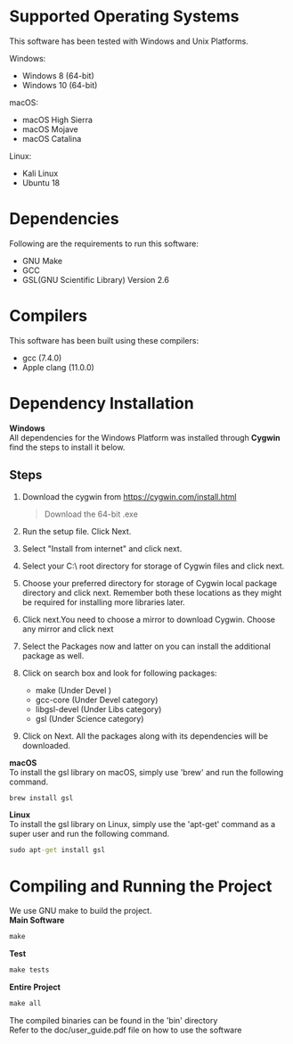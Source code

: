 # Supported Operating Systems

This software has been tested with Windows and Unix Platforms.

Windows:
* Windows 8 (64-bit)
* Windows 10 (64-bit)

macOS:
* macOS High Sierra
* macOS Mojave
* macOS Catalina

Linux:
* Kali Linux
* Ubuntu 18

# Dependencies

Following are the requirements to run this software:

* GNU Make
* GCC
* GSL(GNU Scientific Library) Version 2.6

# Compilers

This software has been built using these compilers:

* gcc (7.4.0)
* Apple clang (11.0.0)

# Dependency Installation
**Windows**<br>
All dependencies for the Windows Platform was installed through **Cygwin** find the steps to install it below.

## Steps

1. Download the cygwin from https://cygwin.com/install.html
	>Download the 64-bit .exe

2. Run the setup file. Click Next.

3. Select "Install from internet" and click next.

4. Select your C:\ root directory for storage of Cygwin files and click next.

5. Choose your preferred directory for storage of Cygwin local package directory and click next.
   Remember both these locations as they might be required for installing more libraries later.

6. Click next.You need to choose a mirror to download Cygwin. Choose any mirror and click next

7. Select the Packages now and latter on you can install the additional package as well.

8. Click on search box and look for following packages:
	* make (Under Devel )
	* gcc-core (Under Devel category)
	* libgsl-devel (Under Libs category)
	* gsl (Under Science category)

9. Click on Next. All the packages along with its dependencies will be downloaded.

**macOS**<br>
To install the gsl library on macOS, simply use 'brew' and run the following command.
````cmd
brew install gsl
````
**Linux**<br>
To install the gsl library on Linux, simply use the 'apt-get' command as a super user and run the following command.
````cmd
sudo apt-get install gsl
````
# Compiling and Running the Project
We use GNU make to build the project.<br>
**Main Software**
````cmd
make
````
**Test**
````cmd
make tests
````

**Entire Project**
````cmd
make all
````
The compiled binaries can be found in the 'bin' directory<br>
Refer to the doc/user_guide.pdf file on how to use the software